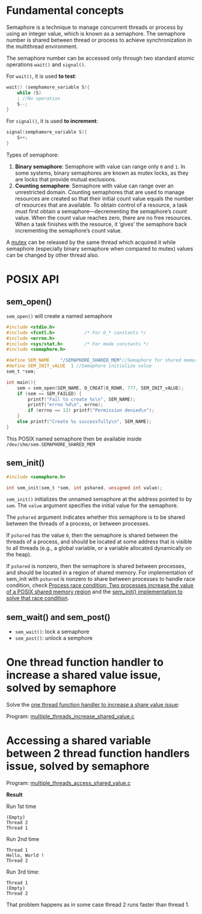 # Fundamental concepts

Semaphore is a technique to manage concurrent threads or process by using an integer value, which is known as a semaphore. The semaphore number is shared between thread or process to achieve synchronization in the multithread environment.

The semaphore number can be accessed only through two standard atomic operations ``wait()`` and ``signal()``.

For ``wait()``,  it is used **to test**:

```c
wait() (semphamore_variable S){
	while (S)
	; //No operation
	S--;
}
```

For ``signal()``, it is used **to increment**:

```c
signal(semphamore_variable S){
	S++;
}
```

Types of semaphore:

1. **Binary semaphore**: Semaphore with value can range only ``0`` and ``1``. In some systems, binary semaphores are known as mutex locks, as they are locks that provide mutual exclusions.
2. **Counting semaphore**: Semaphore with value can range over an unrestricted domain. Counting semaphores that are used to manage resources are created so that their initial count value equals the number of resources that are available. To obtain control of a resource, a task must first obtain a semaphore—decrementing the semaphore’s count value. When the count value reaches zero, there are no free resources. When a task finishes with the resource, it ‘gives’ the semaphore back incrementing the semaphore’s count value. 

A [mutex](../Mutex.md) can be released by the same thread which acquired it while semaphore (especially binary semaphore when compared to mutex) values can be changed by other thread also.

# POSIX API
## sem_open()
``sem_open()`` will create a named semaphore
```c
#include <stdio.h>
#include <fcntl.h>           /* For O_* constants */
#include <errno.h>
#include <sys/stat.h>        /* For mode constants */
#include <semaphore.h>

#define SEM_NAME    "/SEMAPHORE_SHARED_MEM"//Semaphore for shared memory; must started with /
#define SEM_INIT_vALUE  1 //Semaphore initialize value
sem_t *sem;

int main(){
    sem = sem_open(SEM_NAME, O_CREAT|O_RDWR, 777, SEM_INIT_vALUE);
    if (sem == SEM_FAILED) {
        printf("Fail to create %s\n", SEM_NAME);
        printf("errno %d\n", errno);
        if (errno == 13) printf("Permission denied\n");
    }
    else printf("Create %s successfully\n", SEM_NAME);
}
```
This POSIX named semaphore then be available inside ``/dev/shm/sem.SEMAPHORE_SHARED_MEM``
## sem_init()

```c
#include <semaphore.h>

int sem_init(sem_t *sem, int pshared, unsigned int value);
```

``sem_init()`` initializes the unnamed semaphore at the address pointed to by ``sem``. The ``value`` argument specifies the initial value for the semaphore.

The ``pshared`` argument indicates whether this semaphore is to be shared between the threads of a process, or between processes.

If ``pshared`` has the value ``0``, then the semaphore is shared between the threads of a process, and should be located at some address that is visible to all threads (e.g., a global variable, or a variable allocated dynamically on the heap).

If ``pshared`` is nonzero, then the semaphore is shared between processes, and should be located in a region of shared memory. For implementation of sem_init with ``pshared`` is nonzero to share between processes to handle race condition, check [Process race condition: Two processes increase the value of a POSIX shared memory region](https://github.com/TranPhucVinh/C/tree/master/Physical%20layer/Process/Race%20condition#two-processes-increase-the-value-of-a-posix-shared-memory-region) and the [sem_init() implementation to solve that race condition](https://github.com/TranPhucVinh/C/blob/master/Physical%20layer/Process/Race%20condition/2_processes_increase_a_posix_shared_mem_value_sem_init.c).

## sem_wait() and sem_post()

* ``sem_wait()``: lock a semaphore
* ``sem_post()``: unlock a semphore

# One thread function handler to increase a shared value issue, solved by semaphore

Solve the [one thread function handler to increase a share value issue](https://github.com/TranPhucVinh/C/blob/master/Physical%20layer/Thread/Race%20condition.md#one-thread-function-handler-to-increase-a-share-value):

Program: [multiple_threads_increase_shared_value.c](src/multiple_threads_increase_shared_value.c)

# Accessing a shared variable between 2 thread function handlers issue, solved by semaphore

Program: [multiple_threads_access_shared_value.c](src/multiple_threads_access_shared_value.c)

**Result**

Run 1st time

```
(Empty)
Thread 2
Thread 1
```

Run 2nd time

```
Thread 1
Hello, World !
Thread 2
```

Run 3rd time:

```
Thread 1
(Empty)
Thread 2
```

That problem happens as in some case thread 2 runs faster than thread 1.
